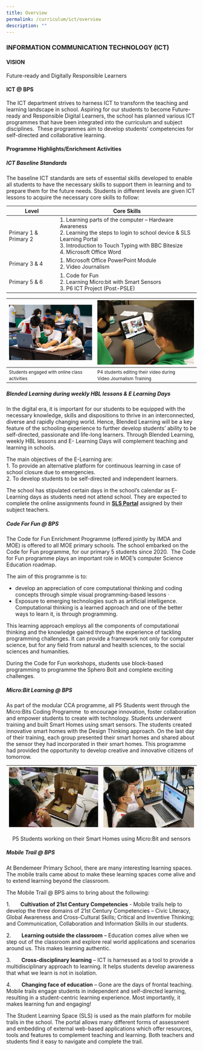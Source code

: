 ```yaml
---
title: Overview
permalink: /curriculum/ict/overview
description: ""
---
```

### INFORMATION COMMUNICATION TECHNOLOGY (ICT)

#### VISION

Future-ready and Digitally Responsible Learners

  
#### ICT @ BPS

The ICT department strives to harness ICT to transform the teaching and learning landscape in school. Aspiring for our students to become Future-ready and Responsible Digital Learners, the school has planned various ICT programmes that have been integrated into the curriculum and subject disciplines.  These programmes aim to develop students’ competencies for self-directed and collaborative learning.

#### Programme Highlights/Enrichment Activities

##### ICT Baseline Standards
The baseline ICT standards are sets of essential skills developed to enable all students to have the necessary skills to support them in learning and to prepare them for the future needs. Students in different levels are given ICT lessons to acquire the necessary core skills to follow:

| Level 	| Core Skills 	|
|---	|---	|
| Primary 1 & Primary 2 	|   1. Learning parts of the computer – Hardware Awareness<br>  2. Learning the steps to login to school device & SLS Learning Portal<br>  3. Introduction to Touch Typing with BBC Bitesize<br>  4. Microsoft Office Word 	|
| Primary 3 & 4 	|   1. Microsoft Office PowerPoint Module<br>  2. Video Journalism 	|
| Primary 5 & 6 	|   1. Code for Fun<br>  2. Learning Micro:bit with Smart Sensors<br>  3. P6 ICT Project (Post-PSLE) 	|

  

| ![](/images/1%20(4).jpg) | ![](/images/2%20(6).jpg) |
| --- | --- |
| <small align="center">Students engaged with online class activities </small>| <small align="center">P4 students editing their video during Video Journalism Training </small>|

##### Blended Learning during weekly HBL lessons & E Learning Days

In the digital era, it is important for our students to be equipped with the necessary knowledge, skills and dispositions to thrive in an interconnected, diverse and rapidly changing world. Hence, Blended Learning will be a key feature of the schooling experience to further develop students’ ability to be self-directed, passionate and life-long learners. Through Blended Learning, weekly HBL lessons and E- Learning Days will complement teaching and learning in schools.

The main objectives of the E-Learning are: <br>
1. To provide an alternative platform for continuous learning in case of school closure due to emergencies.<br>
2. To develop students to be self-directed and independent learners.

The school has stipulated certain days in the school’s calendar as E-Learning days as students need not attend school. They are expected to complete the online assignments found in [**SLS Portal**](/our-people/for-parents/ict-matters/student-learning-space) assigned by their subject teachers. 

  

##### Code For Fun @ BPS

The Code for Fun Enrichment Programme (offered jointly by IMDA and MOE) is offered to all MOE primary schools. The school embarked on the Code for Fun programme, for our primary 5 students since 2020.  The Code for Fun programme plays an important role in MOE’s computer Science Education roadmap.

The aim of this programme is to: 
*   develop an appreciation of core computational thinking and coding concepts through simple visual programming-based lessons ·       
*   Exposure to emerging technologies such as artificial intelligence. Computational thinking is a learned approach and one of the better ways to learn it, is through programming. 

This learning approach employs all the components of computational thinking and the knowledge gained through the experience of tackling programming challenges. It can provide a framework not only for computer science, but for any field from natural and health sciences, to the social sciences and humanities.

During the Code for Fun workshops, students use block-based programming to programme the Sphero Bolt and complete exciting challenges.

##### Micro:Bit Learning @ BPS

As part of the modular CCA programme, all P5 Students went through the Micro:Bits Coding Programme  to encourage innovation, foster collaboration and empower students to create with technology. Students underwent training and built Smart Homes using smart sensors. The students created innovative smart homes with the Design Thinking approach. On the last day of their training, each group presented their smart homes and shared about the sensor they had incorporated in their smart homes. This programme had provided the opportunity to develop creative and innovative citizens of tomorrow. 

  
| ![](/images/3%20(3).jpg) | ![](/images/4%20(3).jpg) |
| --- | --- |

<p align="center">P5 Students working on their Smart Homes using Micro:Bit and sensors  </p>

##### Mobile Trail @ BPS

At Bendemeer Primary School, there are many interesting learning spaces. The mobile trails came about to make these learning spaces come alive and to extend learning beyond the classroom.

  
The Mobile Trail @ BPS aims to bring about the following:

1.       **Cultivation of 21st Century Competencies** \- Mobile trails help to develop the three domains of 21st Century Competencies – Civic Literacy, Global Awareness and Cross-Cultural Skills; Critical and Inventive Thinking; and Communication, Collaboration and Information Skills in our students.

2.       **Learning outside the classroom** – Education comes alive when we step out of the classroom and explore real world applications and scenarios around us. This makes learning authentic.

3.       **Cross-disciplinary learning** – ICT is harnessed as a tool to provide a multidisciplinary approach to learning. It helps students develop awareness that what we learn is not in isolation.

4.       **Changing face of education** – Gone are the days of frontal teaching. Mobile trails engage students in independent and self-directed learning, resulting in a student-centric learning experience. Most importantly, it makes learning fun and engaging!

The Student Learning Space (SLS) is used as the main platform for mobile trails in the school. The portal allows many different forms of assessment and embedding of external web-based applications which offer resources, tools and features to complement teaching and learning. Both teachers and students find it easy to navigate and complete the trail.